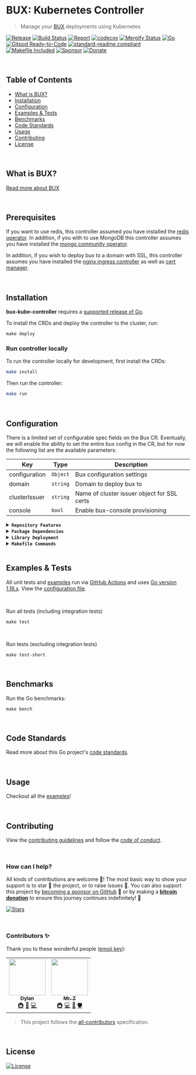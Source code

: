 # BUX: Kubernetes Controller
> Manage your [BUX](https://getbux.io) deployments using Kubernetes

[![Release](https://img.shields.io/github/release-pre/BuxOrg/bux-kube-controller.svg?logo=github&style=flat&v=1)](https://github.com/BuxOrg/bux-kube-controller/releases)
[![Build Status](https://img.shields.io/github/workflow/status/BuxOrg/bux-kube-controller/run-go-tests?logo=github&v=1)](https://github.com/BuxOrg/bux-kube-controller/actions)
[![Report](https://goreportcard.com/badge/github.com/BuxOrg/bux-kube-controller?style=flat&v=1)](https://goreportcard.com/report/github.com/BuxOrg/bux-kube-controller)
[![codecov](https://codecov.io/gh/BuxOrg/bux-kube-controller/branch/master/graph/badge.svg?v=1)](https://codecov.io/gh/BuxOrg/bux-kube-controller)
[![Mergify Status](https://img.shields.io/endpoint.svg?url=https://api.mergify.com/v1/badges/BuxOrg/bux-kube-controller&style=flat&v=1)](https://mergify.io)
[![Go](https://img.shields.io/github/go-mod/go-version/BuxOrg/bux-kube-controller?v=1)](https://golang.org/)
<br>
[![Gitpod Ready-to-Code](https://img.shields.io/badge/Gitpod-ready--to--code-blue?logo=gitpod)](https://gitpod.io/#https://github.com/BuxOrg/bux-kube-controller)
[![standard-readme compliant](https://img.shields.io/badge/readme%20style-standard-brightgreen.svg?style=flat)](https://github.com/RichardLitt/standard-readme)
[![Makefile Included](https://img.shields.io/badge/Makefile-Supported%20-brightgreen?=flat&logo=probot)](Makefile)
[![Sponsor](https://img.shields.io/badge/sponsor-BuxOrg-181717.svg?logo=github&style=flat&v=1)](https://github.com/sponsors/BuxOrg)
[![Donate](https://img.shields.io/badge/donate-bitcoin-ff9900.svg?logo=bitcoin&style=flat&v=1)](https://gobitcoinsv.com/#sponsor?utm_source=github&utm_medium=sponsor-link&utm_campaign=bux-kube-controller&utm_term=bux-kube-controller&utm_content=bux-kube-controller)

<br/>

## Table of Contents
- [What is BUX?](#what-is-bux)
- [Installation](#installation)
- [Configuration](#configuration)
- [Examples & Tests](#examples--tests)
- [Benchmarks](#benchmarks)
- [Code Standards](#code-standards)
- [Usage](#usage)
- [Contributing](#contributing)
- [License](#license)

<br/>

## What is BUX?
[Read more about BUX](https://getbux.io)

<br/>

## Prerequisites
If you want to use redis, this controller assumed you have installed the [redis
operator](https://github.com/spotahome/redis-operator). In addition, if you
with to use MongoDB this controller assumes you have installed the [mongo
community operator](https://github.com/mongodb/mongodb-kubernetes-operator).

In addition, if you wish to deploy bux to a domain with SSL, this controller
assumes you have installed the [nginx ingress
controller](https://kubernetes.github.io/ingress-nginx/) as well as [cert
manager](https://cert-manager.io/).

<br/>


## Installation

**bux-kube-controller** requires a [supported release of Go](https://golang.org/doc/devel/release.html#policy).

To install the CRDs and deploy the controller to the cluster, run:
```shell script
make deploy
```

### Run controller locally

To run the controller locally for development, first install the CRDs:
```bash
make install
```

Then run the controller:
```bash
make run
```

<br/>

## Configuration

There is a limited set of configurable spec fields on the Bux CR. Eventually,
we will enable the ability to set the entire bux config in the CR, but for now
the following list are the available parameters:

| Key           | Type     | Description                                 |
|---------------|----------|---------------------------------------------|
| configuration | `Object` | Bux configuration settings                  |
| domain        | `string` | Domain to deploy bux to                     |
| clusterIssuer | `string` | Name of cluster issuer object for SSL certs |
| console       | `bool`   | Enable bux-console provisioning             |

<details>
<summary><strong><code>Repository Features</code></strong></summary>
<br/>

This repository was created using [MrZ's `go-template`](https://github.com/mrz1836/go-template#about)

#### Built-in Features
- Continuous integration via [GitHub Actions](https://github.com/features/actions)
- Build automation via [Make](https://www.gnu.org/software/make)
- Dependency management using [Go Modules](https://github.com/golang/go/wiki/Modules)
- Code formatting using [gofumpt](https://github.com/mvdan/gofumpt) and linting with [golangci-lint](https://github.com/golangci/golangci-lint) and [yamllint](https://yamllint.readthedocs.io/en/stable/index.html)
- Unit testing with [testify](https://github.com/stretchr/testify), [race detector](https://blog.golang.org/race-detector), code coverage [HTML report](https://blog.golang.org/cover) and [Codecov report](https://codecov.io/)
- Releasing using [GoReleaser](https://github.com/goreleaser/goreleaser) on [new Tag](https://git-scm.com/book/en/v2/Git-Basics-Tagging)
- Dependency scanning and updating thanks to [Dependabot](https://dependabot.com) and [Nancy](https://github.com/sonatype-nexus-community/nancy)
- Security code analysis using [CodeQL Action](https://docs.github.com/en/github/finding-security-vulnerabilities-and-errors-in-your-code/about-code-scanning)
- Automatic syndication to [pkg.go.dev](https://pkg.go.dev/) on every release
- Generic templates for [Issues and Pull Requests](https://docs.github.com/en/communities/using-templates-to-encourage-useful-issues-and-pull-requests/configuring-issue-templates-for-your-repository) in GitHub
- All standard GitHub files such as `LICENSE`, `CONTRIBUTING.md`, `CODE_OF_CONDUCT.md`, and `SECURITY.md`
- Code [ownership configuration](.github/CODEOWNERS) for GitHub
- All your ignore files for [vs-code](.editorconfig), [docker](.dockerignore) and [git](.gitignore)
- Automatic sync for [labels](.github/labels.yml) into GitHub using a pre-defined [configuration](.github/labels.yml)
- Built-in powerful merging rules using [Mergify](https://mergify.io/)
- Welcome [new contributors](.github/mergify.yml) on their first Pull-Request
- Follows the [standard-readme](https://github.com/RichardLitt/standard-readme/blob/master/spec.md) specification
- [Visual Studio Code](https://code.visualstudio.com) configuration with [Go](https://code.visualstudio.com/docs/languages/go)
- (Optional) [Slack](https://slack.com), [Discord](https://discord.com) or [Twitter](https://twitter.com) announcements on new GitHub Releases
- (Optional) Easily add [contributors](https://allcontributors.org/docs/en/bot/installation) in any Issue or Pull-Request

</details>

<details>
<summary><strong><code>Package Dependencies</code></strong></summary>
<br/>

- [stretchr/testify](https://github.com/stretchr/testify)
</details>

<details>
<summary><strong><code>Library Deployment</code></strong></summary>
<br/>

Releases are automatically created when you create a new [git tag](https://git-scm.com/book/en/v2/Git-Basics-Tagging)!

If you want to manually make releases, please install GoReleaser:

[goreleaser](https://github.com/goreleaser/goreleaser) for easy binary or library deployment to GitHub and can be installed:
- **using make:** `make install-releaser`
- **using brew:** `brew install goreleaser`

The [.goreleaser.yml](.goreleaser.yml) file is used to configure [goreleaser](https://github.com/goreleaser/goreleaser).

<br/>

### Automatic Releases on Tag Creation (recommended)
Automatic releases via [GitHub Actions](.github/workflows/release.yml) from creating a new tag:
```shell
make tag version=1.2.3
```

<br/>

### Manual Releases (optional)
Use `make release-snap` to create a snapshot version of the release, and finally `make release` to ship to production (manually).

<br/>

</details>

<details>
<summary><strong><code>Makefile Commands</code></strong></summary>
<br/>

View all `makefile` commands
```shell script
make help
```

List of all current commands:
```text
bench            Run all benchmarks in the Go application
build            Build manager binary.
build-go         Build the Go application (locally)
clean-mods       Remove all the Go mod cache
controller-gen   Download controller-gen locally if necessary.
coverage         Shows the test coverage
deploy           Deploy controller to the K8s cluster specified in ~/.kube/config.
diff             Show the git diff
docker-build     Build docker image with the manager.
docker-push      Push docker image with the manager.
envtest          Download envtest-setup locally if necessary.
fmt              Run go fmt against code.
generate         Generate code containing DeepCopy, DeepCopyInto, and DeepCopyObject method implementations.
generate         Runs the go generate command in the base of the repo
godocs           Sync the latest tag with GoDocs
install          Install CRDs into the K8s cluster specified in ~/.kube/config.
install-all-contributors  Installs all contributors locally
install-go       Install the application (Using Native Go)
install-releaser  Install the GoReleaser application
kustomize        Download kustomize locally if necessary.
lint             Run the golangci-lint application (install if not found)
manifests        Generate WebhookConfiguration, ClusterRole and CustomResourceDefinition objects.
release          Full production release (creates release in GitHub)
release-snap     Test the full release (build binaries)
release-test     Full production test release (everything except deploy)
replace-version  Replaces the version in HTML/JS (pre-deploy)
run              Run a controller from your host.
tag              Generate a new tag and push (tag version=0.0.0)
tag-remove       Remove a tag if found (tag-remove version=0.0.0)
tag-update       Update an existing tag to current commit (tag-update version=0.0.0)
test             Runs lint and ALL tests
test-ci          Runs all tests via CI (exports coverage)
test-ci-no-race  Runs all tests via CI (no race) (exports coverage)
test-ci-short    Runs unit tests via CI (exports coverage)
test-no-lint     Runs just tests
test-short       Runs vet, lint and tests (excludes integration tests)
test-unit        Runs tests and outputs coverage
undeploy         Undeploy controller from the K8s cluster specified in ~/.kube/config. Call with ignore-not-found=true to ignore resource not found errors during deletion.
uninstall        Uninstall CRDs from the K8s cluster specified in ~/.kube/config. Call with ignore-not-found=true to ignore resource not found errors during deletion.
update           Update all project dependencies
update-contributors  Regenerates the contributors html/list
update-linter    Update the golangci-lint package (macOS only)
update-releaser  Update the goreleaser application
vet              Run go vet against code.
```
</details>

<br/>

## Examples & Tests
All unit tests and [examples](examples) run via [GitHub Actions](https://github.com/BuxOrg/bux-kube-controller/actions) and
uses [Go version 1.16.x](https://golang.org/doc/go1.16). View the [configuration file](.github/workflows/run-tests.yml).

<br/>

Run all tests (including integration tests)
```shell script
make test
```

<br/>

Run tests (excluding integration tests)
```shell script
make test-short
```

<br/>

## Benchmarks
Run the Go benchmarks:
```shell script
make bench
```

<br/>

## Code Standards
Read more about this Go project's [code standards](.github/CODE_STANDARDS.md).

<br/>

## Usage
Checkout all the [examples](examples)!

<br/>

## Contributing
View the [contributing guidelines](.github/CONTRIBUTING.md) and follow the [code of conduct](.github/CODE_OF_CONDUCT.md).

<br/>

### How can I help?
All kinds of contributions are welcome :raised_hands:!
The most basic way to show your support is to star :star2: the project, or to raise issues :speech_balloon:.
You can also support this project by [becoming a sponsor on GitHub](https://github.com/sponsors/mrz1836) :clap:
or by making a [**bitcoin donation**](https://gobitcoinsv.com/#sponsor?utm_source=github&utm_medium=sponsor-link&utm_campaign=bux-kube-controller&utm_term=bux-kube-controller&utm_content=bux-kube-controller) to ensure this journey continues indefinitely! :rocket:

[![Stars](https://img.shields.io/github/stars/BuxOrg/bux-kube-controller?label=Please%20like%20us&style=social)](https://github.com/BuxOrg/bux-kube-controller/stargazers)

<br/>

### Contributors ✨
Thank you to these wonderful people ([emoji key](https://allcontributors.org/docs/en/emoji-key)):

<!-- ALL-CONTRIBUTORS-LIST:START - Do not remove or modify this section -->
<!-- prettier-ignore-start -->
<!-- markdownlint-disable -->
<table>
  <tr>
    <td align="center"><a href="https://github.com/galt-tr"><img src="https://avatars.githubusercontent.com/u/64976002?v=4?s=100" width="100px;" alt=""/><br /><sub><b>Dylan</b></sub></a><br /><a href="#infra-galt-tr" title="Infrastructure (Hosting, Build-Tools, etc)">🚇</a> <a href="#maintenance-galt-tr" title="Maintenance">🚧</a> <a href="https://github.com/BuxOrg/bux-kube-controller/commits?author=galt-tr" title="Code">💻</a></td>
    <td align="center"><a href="https://mrz1818.com"><img src="https://avatars.githubusercontent.com/u/3743002?v=4?s=100" width="100px;" alt=""/><br /><sub><b>Mr. Z</b></sub></a><br /><a href="#infra-mrz1836" title="Infrastructure (Hosting, Build-Tools, etc)">🚇</a> <a href="https://github.com/BuxOrg/bux-kube-controller/commits?author=mrz1836" title="Code">💻</a> <a href="#maintenance-mrz1836" title="Maintenance">🚧</a> <a href="#security-mrz1836" title="Security">🛡️</a></td>
  </tr>
</table>

<!-- markdownlint-restore -->
<!-- prettier-ignore-end -->

<!-- ALL-CONTRIBUTORS-LIST:END -->

> This project follows the [all-contributors](https://github.com/all-contributors/all-contributors) specification.

<br/>

## License

[![License](https://img.shields.io/github/license/BuxOrg/bux-kube-controller.svg?style=flat&v=1)](LICENSE)
